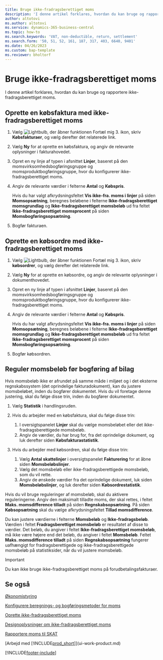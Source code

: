 ```yaml
---
title: Bruge ikke-fradragsberettiget moms
description: 'I denne artikel forklares, hvordan du kan bruge og rapportere ikke-fradragsberettiget moms.'
author: altotovi
ms.author: altotovi
ms.service: dynamics-365-business-central
ms.topic: how-to
ms.search.keywords: 'VAT, non-deductible, return, settlement'
ms.search.form: '50, 51, 52, 161, 187, 317, 403, 6640, 9401'
ms.date: 04/26/2023
ms.custom: bap-template
ms.reviewer: bholtorf
---
```


# <a name="use-non-deductible-vat"></a>Bruge ikke-fradragsberettiget moms

I denne artikel forklares, hvordan du kan bruge og rapportere ikke-fradragsberettiget moms.

## <a name="create-a-purchase-invoice-with-non-deductible-vat"></a>Oprette en købsfaktura med ikke-fradragsberettiget moms

1. Vælg ![Lightbulb, der åbner funktionen Fortæl mig 3.](media/ui-search/search_small.png "Fortæl mig, hvad du vil foretage dig") ikon, skriv **Købsfakturaer**, og vælg derefter det relaterede link.
2. Vælg **Ny** for at oprette en købsfaktura, og angiv de relevante oplysninger i fakturahovedet.
3. Opret en ny linje af typen i afsnittet **Linjer**, baseret på den momsvirksomhedsbogføringsgruppe og momsproduktbogføringsgruppe, hvor du konfigurerer ikke-fradragsberettiget moms.
4. Angiv de relevante værdier i felterne **Antal** og **Købspris**.

    Hvis du har valgt afkrydsningsfeltet **Vis ikke-fra. moms i linjer** på siden **Momsopsætning**, beregnes beløbene i felterne **Ikke-fradragsberettiget momsgrundlag** og  **Ikke-fradragsberettiget momsbeløb** ud fra feltet **Ikke-fradragsberettiget momsprocent** på siden **Momsbogføringsopsætning**.

5. Bogfør fakturaen.

## <a name="create-a-purchase-order-with-non-deductible-vat"></a>Oprette en købsordre med ikke-fradragsberettiget moms

1. Vælg ![Lightbulb, der åbner funktionen Fortæl mig 3.](media/ui-search/search_small.png "Fortæl mig, hvad du vil foretage dig") ikon, skriv **købsordrer**, og vælg derefter det relaterede link.
2. Vælg **Ny** for at oprette en købsordre, og angiv de relevante oplysninger i dokumenthovedet.
3. Opret en ny linje af typen i afsnittet **Linjer**, baseret på den momsvirksomhedsbogføringsgruppe og momsproduktbogføringsgruppe, hvor du konfigurerer ikke-fradragsberettiget moms.
4. Angiv de relevante værdier i felterne **Antal** og **Købspris**.

    Hvis du har valgt afkrydsningsfeltet **Vis ikke-fra. moms i linjer** på siden **Momsopsætning**, beregnes beløbene i felterne **Ikke-fradragsberettiget momsgrundlag** og  **Ikke-fradragsberettiget momsbeløb** ud fra feltet **Ikke-fradragsberettiget momsprocent** på siden **Momsbogføringsopsætning**.

5. Bogfør købsordren.

## <a name="adjust-rounded-vat-amounts-before-document-posting"></a>Reguler momsbeløb før bogføring af bilag

Hvis momsbeløb ikke er afrundet på samme måde i miljøet og i det eksterne regnskabssystem (det oprindelige fakturadokument), kan du justere momsbeløbet, inden du bogfører dokumentet. Hvis du vil foretage denne justering, skal du følge disse trin, inden du bogfører dokumentet.

1. Vælg **Statistik** i handlingsruden.
2. Hvis du arbejder med en købsfaktura, skal du følge disse trin:

    1. I oversigtspanelet **Linjer** skal du vælge momsbeløbet eller det ikke-fradragsberettigede momsbeløb.
    2. Angiv de værdier, du har brug for, fra det oprindelige dokument, og luk derefter siden **Købsfakturastatistik**.

3.  Hvis du arbejder med købsordren, skal du følge disse trin:

    1. Vælg **Antal skattelinjer** i oversigtspanelet **Fakturering** for at åbne siden **Momsbeløbslinjer**.
    2. Vælg det momsbeløb eller ikke-fradragsberettigede momsbeløb, som du vil rette.
    3. Angiv de ønskede værdier fra det oprindelige dokument, luk siden **Momsbeløbslinjer**, og luk derefter siden **Købsordrestatistik**.

Hvis du vil bruge reguleringer af momsbeløb, skal du aktivere reguleringerne. Angiv den maksimalt tilladte moms, der skal rettes, i feltet **Maks. momsdifference tilladt** på siden **Regnskabsopsætning**. På siden **Købsopsætning** skal du vælge afkrydsningsfeltet **Tillad momsdifference**.

Du kan justere værdierne i felterne **Momsbeløb** og **Ikke-fradragsbeløb**. Værdien i feltet **Fradragsberettiget momsbeløb** er resultatet af disse to værdier. Det beløb, du angiver i feltet **Ikke-fradragsberettiget momsbeløb**, må ikke være højere end det beløb, du angiver i feltet **Momsbeløb**. Feltet **Maks. momsdifference tilladt** på siden **Regnskabsopsætning** fungerer uafhængigt for fradragsberettigede og ikke-fradragsberettigede momsbeløb på statistiksider, når du vil justere momsbeløb.

> [!IMPORTANT]
> Du kan ikke bruge ikke-fradragsberettiget moms på forudbetalingsfakturaer.

## <a name="see-also"></a>Se også

[Økonomistyring](finance.md)

[Konfigurere beregnings- og bogføringsmetoder for moms](finance-setup-vat.md)  

[Oprette ikke-fradragsberettiget moms](finance-setup-nondeductible-vat.md)

[Designoplysninger om ikke-fradragsberettiget moms](design-details-nondeductible-vat.md)

[Rapportere moms til SKAT](finance-how-report-vat.md)

[Arbejd med [!INCLUDE[prod_short](includes/prod_short.md)]](ui-work-product.md)

[!INCLUDE[footer-include](includes/footer-banner.md)]
